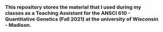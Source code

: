 ### This repository stores the material that I used during my classes as a Teaching Assistant for the ANSCI 610 - Quantitative Genetics (Fall 2021) at the university of Wisconsin - Madison.
